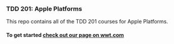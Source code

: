 ### TDD 201: Apple Platforms
This repo contains all of the TDD 201 courses for Apple Platforms.

#### To get started [check out our page on wwt.com](https://wwt.com/tdd-201-apple-platforms)